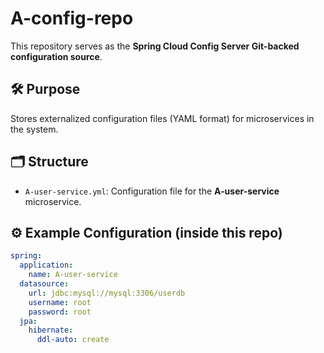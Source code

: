 # A-config-repo

This repository serves as the **Spring Cloud Config Server Git-backed configuration source**.

## 🛠 Purpose

Stores externalized configuration files (YAML format) for microservices in the system.

## 🗂 Structure

- `A-user-service.yml`: Configuration file for the **A-user-service** microservice.

## ⚙️ Example Configuration (inside this repo)

```yaml
spring:
  application:
    name: A-user-service
  datasource:
    url: jdbc:mysql://mysql:3306/userdb
    username: root
    password: root
  jpa:
    hibernate:
      ddl-auto: create
